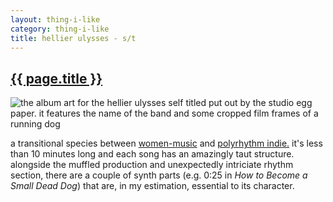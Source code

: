```yaml
---
layout: thing-i-like
category: thing-i-like
title: hellier ulysses - s/t
---
```


<section>
<a href="https://eggpaper.bandcamp.com/album/ulysses-hellier"><h2>{{ page.title }}</h2></a>
<img src="{{'assets/images/hellier ulysses.webp' | absolute_url }}" alt="the album art for the hellier ulysses self titled put out by the studio egg paper. it features the name of the band and some cropped film frames of a running dog" loading="lazy">
<p>
a transitional species between <a href="https://en.wikipedia.org/wiki/Women_(band)">women-music</a> and <a href="https://en.wikipedia.org/wiki/Palm_(band)">polyrhythm indie.</a> it's less than 10 minutes long and each song has an amazingly taut structure. alongside the muffled production and unexpectedly intriciate rhythm section, there are a couple of synth parts (e.g. 0:25 in <em>How to Become a Small Dead Dog</em>) that are, in my estimation, essential to its character. 
</p>
<section>

